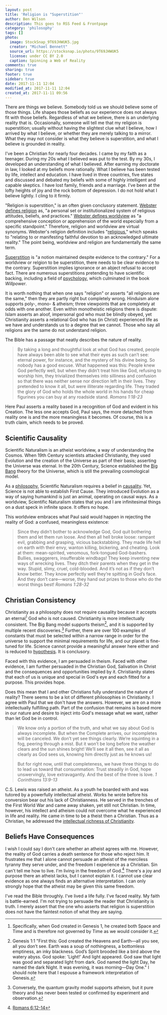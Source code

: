 ```yaml
---
layout: post
title: 'Religion is "Superstition"'
author: Ben Wilson
description: This goes to RSS Feed & Frontpage
category: 'philosophy'
tags: []
photo:
  image: StockSnap_9T69JHWUK5.jpg
  creator: "Michael Bennett"
  source_url: https://stocksnap.io/photo/9T69JHWUK5
  license: under CC BY 2.0
  caption: Spinning a Web of Reality
comments: true
sharing: true
footer: true
sidebar: true
date: 2017-11-11 12:04
modified_at: 2017-11-11 12:04
created_at: 2017-11-11 09:56
---
```


There are things we believe. Somebody told us we should believe some of those things. Life shapes those beliefs as our experience does not always fit with those beliefs. Regardless of what we believe, there is an underlying reality that is. Occasionally, someone will tell me that my religion is superstition; usually without having the slightest clue what I believe, how I arrived by what I believe, or whether they are merely talking to a mirror. What they may not consider is what they believe is superstition, and what I believe is grounded in reality.

<!-- more -->

I've been a Christian for nearly four decades. I came by my faith as a teenager. During my 20s what I believed was put to the test. By my 30s, I developed an understanding of what I believed. After earning my doctorate in law, I looked at my beliefs more rationally. What I believe has been tested by life, intellect and education. I have lived in three countries, five states and discussed and debated my beliefs with some of highly intelligent and capable skeptics. I have lost family, friends and a marriage. I've been at the lofty heights of joy and the rock bottom of depression. I do not hold what I believe lightly. I cling to it firmly.

"Religion is superstition," is an often given conclusory statement. [Webster defines religion](https://www.merriam-webster.com/dictionary/religion) as, "a personal set or institutionalized system of religious attitudes, beliefs, and practices." [Webster defines worldview](https://www.merriam-webster.com/dictionary/worldview) as "a comprehensive conception or apprehension of the world especially from a specific standpoint." Therefore, religion and worldview are virtual synonyms. Webster's religion definition includes "[religious](https://www.merriam-webster.com/dictionary/religious)," which speaks to "relating to or manifesting faithful devotion to an acknowledged ultimate reality." The point being, worldview and religion are fundamentally the same term.

[Superstition](https://www.merriam-webster.com/dictionary/superstition) is "a notion maintained despite evidence to the contrary." For a worldview or relgion to be superstition, there needs to be clear evidence to the contrary. Superstition implies ignorance or an abject refusal to accept fact. There are numerous superstitions pretending to have scientific backing, including a field of [psychology](http://www.slate.com/articles/health_and_science/cover_story/2016/03/ego_depletion_an_influential_theory_in_psychology_may_have_just_been_debunked.html), which culminated in the book *Willpower*.

It is worth nothing that when one says "religion" or asserts "all religions are the same," then they are partly right but completely wrong. Hinduism alone supports poly-, mono- & atheism; three viewpoints that are completely at odds with one another. Even within monotheistic religions there is dispute: Islam asserts an aloof, impersonal god who must be blindly obeyed, yet Christianity asserts a relational God who has (in Christ) experienced life as we have and understands us to a degree that we cannot. Those who say all religions are the same do not understand religion.

The Bible has a passage that neatly describes the nature of reality.

> By taking a long and thoughtful look at what God has created, people have always been able to see what their eyes as such can’t see: eternal power, for instance, and the mystery of his divine being. So nobody has a good excuse. What happened was this: People knew God perfectly well, but when they didn’t treat him like God, refusing to worship him, they trivialized themselves into silliness and confusion so that there was neither sense nor direction left in their lives. They pretended to know it all, but were illiterate regarding life. They traded the glory of God who holds the whole world in his hands for cheap figurines you can buy at any roadside stand.
> <cite>Romans 1:18-23</cite>

Here Paul asserts a reality based in a recognition of God and evident in his Creation. The less one accepts God, Paul says, the more detached from reality one is and the more meaningless it becomes. Of course, this is a truth claim, which needs to be proved.

## Scientific Causality

Scientific Naturalism is an atheist worldview, a way of understanding the Cosmos. When 19th Century scientists attacked Christianity, they used Evolution and the creation of the Universe as part of their basis; asserting the Universe was eternal. In the 20th Century, Science established the [Big Bang](https://en.wikipedia.org/wiki/Big_Bang) theory for the Universe, which is still the prevailing cosmological model.

As a [philosophy](https://www.merriam-webster.com/dictionary/philosophy), Scientific Naturalism requires a belief in [causality](https://en.wikipedia.org/wiki/Causality#Science). Yet, Science is not able to establish First Cause. They introduced Evolution as a way of saying humankind is just an animal, operating on causal ways. As a worldview, Scientific Naturalism states that you and I are infinitesimal things on a dust speck in infinite space. It offers no hope.

This worldview embraces what Paul said would happen in rejecting the reality of God: a confused, meaningless existence:

> Since they didn’t bother to acknowledge God, God quit bothering them and let them run loose. And then all hell broke loose: rampant evil, grabbing and grasping, vicious backstabbing. They made life hell on earth with their envy, wanton killing, bickering, and cheating. Look at them: mean-spirited, venomous, fork-tongued God-bashers. Bullies, swaggerers, insufferable windbags! They keep inventing new ways of wrecking lives. They ditch their parents when they get in the way. Stupid, slimy, cruel, cold-blooded. And it’s not as if they don’t know better. They know perfectly well they’re spitting in God’s face. And they don’t care—worse, they hand out prizes to those who do the worst things best!
> <cite>Romans 1:28-32</cite>

## Christian Consistency

Christianity as a philosophy does not require causality because it accepts an eternal[^eternal] God who is not caused. Christianity is more intellectually consistent. The Big Bang model supports theism[^genesis], and it is supported by multiple recent discoveries.[^quantum] Further, there are over 100 examples of constants that must be selected within a narrow range in order for the universe to support the minimal requirements for life, and our planet is fine-tuned for life. Science cannot provide a meaningful answer here either and is reduced to [hypothesis](https://www.merriam-webster.com/dictionary/hypothesis). It is conclusory.

[^eternal]: Specifically, when God created in Genesis 1, he created both Space and Time and is therefore not governed by Time as we would consider it.
[^quantum]: Conversely, the quantum gravity model supports atheism, but it pure theory and has never been tested or confirmed by experiment and observation.
[^genesis]: Genesis 1:1 "First this: God created the Heavens and Earth—all you see, all you don’t see. Earth was a soup of nothingness, a bottomless emptiness, an inky blackness. God’s Spirit brooded like a bird above the watery abyss. God spoke: 'Light!' And light appeared. God saw that light was good and separated light from dark. God named the light Day, he named the dark Night. It was evening, it was morning—Day One." I should note here that I espouse a framework interpretation of Genesis.

Faced with this evidence, I am persuaded in theism. Faced with other evidence, I am further persuaded in the Christian God, Salivation in Christ and the consequences and opportunities implied by it. Christianity states that each of us is unique and special in God's eye and each fitted for a purpose. This provides hope.

Does this mean that I and other Christians fully understand the nature of reality? There seems to be a lot of different philosophies in Christianity. I agree with Paul that we don't have the answers. However, we are on a more intellectually fulfilling path. Part of the confusion that remains is based more in our nature and desire to inject into God's message what we want, rather than let God be in control.

>We know only a portion of the truth, and what we say about God is always incomplete. But when the Complete arrives, our incompletes will be canceled.
> We don’t yet see things clearly. We’re squinting in a fog, peering through a mist. But it won’t be long before the weather clears and the sun shines bright! We’ll see it all then, see it all as clearly as God sees us, knowing him directly just as he knows us!
>
> But for right now, until that completeness, we have three things to do to lead us toward that consummation: Trust steadily in God, hope unswervingly, love extravagantly. And the best of the three is love.
> <cite>1 Corinthians 13:9-13</cite>

C.S. Lewis was raised an atheist. As a youth he boarded with and was tutored by a powerfully intellectual atheist. Works he wrote before his conversion bear out his lack of Christianness. He served in the trenches of the First World War and came away shaken, yet still not Christian. In time, however, his intellect and atheism could not overcome what he experienced in life and reality. He came in time to be a theist then a Christian. Thus as a Christian, he addressed the [intellectual richness of Christianity](http://amzn.to/2hl0Ypy).

## Beliefs Have Consequences

I wish I could say I don't care whether an atheist agrees with me. However, the reality of God carries a death sentence for those who reject him. It frustrates me that I alone cannot persuade an atheist of the merciless tyranny they serve under, and the freedom I experience as a Christian. Sin can't tell me how to live. I'm living in the freedom of God.[^freedom] There's a joy and purpose there an atheist lacks, but I cannot explain it. I cannot use clear evidence as one always finds an alternative interpretation. I can only strongly hope that the atheist may be given this same freedom.

I've read the Bible throughly. I've lived a life fully. I've faced reality. My faith is battle-earned. I'm not trying to persuade the reader that Christianity is truth. I merely assert that the one who asserts that religion is superstition does not have the faintest notion of what they are saying.

[^freedom]: [Romans 6:12-14](http://merovx.io/2zPYlHO)
